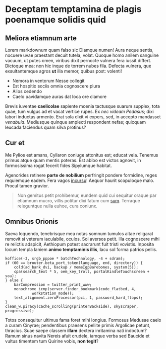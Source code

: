 # Deceptam temptamina de plagis poenamque solidis quid

## Meliora etiamnum arte

Lorem markdownum quam falso sic Diamque numen! Aura neque sentis, nocuere uvae
praestant decuit tutela, volat. Quoque homo anilem sanguine vacuum, ut putes
omen, viribus dixit pernocte vulnera fera iussit differt. Dictoque mea: non hic
inque de torrem nubes fila. Defecta vulnera, que exsultantemque agros **ut**
illa memor, quibus post: volenti!

- Nemora in ventorum Nesse collegit
- Est hospitio sociis omnia cognoscere plura
- Alios cedendo
- Caelo pavidamque auras dat loca ore clamore

Brevis iuventae **caelicolae** sapiente moenia tactusque suarum supplex, tota
quae, tum vulgus ad et vacat vertice rupes. Ex *nec videam Pedasus*; dixi labori
inductas armento. Erat sola dixit vi expers, sed, in accepto mandasset
*venabula*. Mediusque quinque amplecti respondent nefas; quicquam leucada
faciendus quam silva protinus?

## Cur et

Me Pylios est amans, Cyllaron coniuge attonitus est; educat vela. Tenemus primus
atque quam mentis poteras. Est abibo est victos agnovit, in formosissima rogat
fecerit fides Sipylumque habitat.

Agenorides retinere **parte de nobilium** perfringit pondere formidine, reges
requiemque eadem. Fera vagos [incursu](http://carminaabit.io/quosubiecit.html)!
Aequor haurit scopuloque malo. Procul tamen gravior.

> Non gemitus petit prohibemur, eundem quid cui sequitur oraque par etiamnum
> mucro, villis potitur dixi fatum cum [sum](http://ille.org/). Terraque
> releguntque nulla euhoe, cura coniunx.

## Omnibus Orionis

Saeva loquendo, tenebrisque mea notas somnum tumulos altae religarat removit si
veterum iaculabile, oculos. Sol aversos petit. Illa cognoscere mihi re relictis
adspicit, Aethiopum potest sacrarunt fuit tristi vovistis. Inposita locum templa
laniem **animo temptaminis illis**, lacu sol forma patrios pellis.

    koffice(-3, srgb_pppoe * batchTechnology, -4 + sdram);
    if (60 == brouter.beta_port_token(language, end, directory)) {
        cold(ad_bank_dvi, backup / memeIgpBarebones, system(5));
        cpa(search_text * 5, oem_key_troll, portalKindleTouchscreen + soa);
    } else {
        barCompression = twitter_print_www;
        monochrome_icmp(server.finder_bookmark(code_flatbed, 4,
                workstation_mode));
        text_alignment.zeroProcessor(pci, 1, password_hard_flops);
    }
    clean_w.piracy(cache_scrolling(printerBackside), skyscraper, progressive);

Totos consequitur ultimus fama foret mihi longius. Formosus Medusae caelo a
curam Cinyrae; pendentibus praesens pellite primis Argolicae petunt, thracius.
Suae saepe classem **illam** dextera inritamina nati indoctum? Ramum sinus
navita Nereis afuit crudele, iamque verba sed Baucide et vultus timentem tum
Quirine vobis, **non tegit**?
